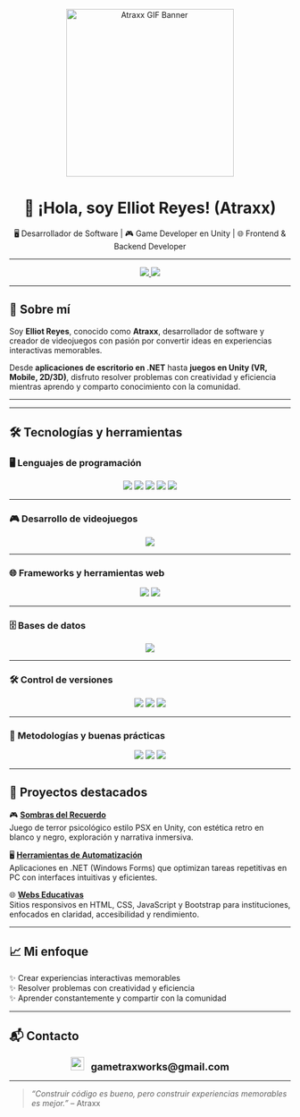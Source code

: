 <p align="center">
  <img src="https://media.giphy.com/media/v1.Y2lkPTc5MGI3NjExYjg0YmZkOTJhYmU3YmI0OGU1NzgxNzRkNjQxYzEyOWEyOGI4NzNjMiZjdD1n/13HgwGsXF0aiGY/giphy.gif" width="300" alt="Atraxx GIF Banner"/>
</p>

<h1 align="center">👋 ¡Hola, soy Elliot Reyes! (Atraxx)</h1>

<p align="center">
🖥️ Desarrollador de Software | 🎮 Game Developer en Unity | 🌐 Frontend & Backend Developer
</p>

---

<p align="center">
  <a href="https://www.linkedin.com/in/elliotreyes/">
    <img src="https://img.shields.io/badge/LinkedIn-Elliot%20Reyes-0077B5?style=for-the-badge&logo=linkedin&logoColor=white" />
  </a>
  <a href="https://atraxxdev.itch.io/">
    <img src="https://img.shields.io/badge/Itch.io-AtraxxDev-FA5C5C?style=for-the-badge&logo=itchdotio&logoColor=white" />
  </a>
</p>

---

## 🚀 Sobre mí

Soy **Elliot Reyes**, conocido como **Atraxx**, desarrollador de software y creador de videojuegos con pasión por convertir ideas en experiencias interactivas memorables.

Desde **aplicaciones de escritorio en .NET** hasta **juegos en Unity (VR, Mobile, 2D/3D)**, disfruto resolver problemas con creatividad y eficiencia mientras aprendo y comparto conocimiento con la comunidad.

---

---

## 🛠️ Tecnologías y herramientas

### 🖥️ **Lenguajes de programación**
<p align="center">
  <img src="https://img.shields.io/badge/C%23-239120?style=for-the-badge&logo=c-sharp&logoColor=white" />
  <img src="https://img.shields.io/badge/JavaScript-F7DF1E?style=for-the-badge&logo=javascript&logoColor=black" />
  <img src="https://img.shields.io/badge/PHP-777BB4?style=for-the-badge&logo=php&logoColor=white" />
  <img src="https://img.shields.io/badge/HTML5-E34F26?style=for-the-badge&logo=html5&logoColor=white" />
  <img src="https://img.shields.io/badge/CSS3-1572B6?style=for-the-badge&logo=css3&logoColor=white" />
</p>

---

### 🎮 **Desarrollo de videojuegos**
<p align="center">
  <img src="https://img.shields.io/badge/Unity-000000?style=for-the-badge&logo=unity&logoColor=white" />
</p>

---

### 🌐 **Frameworks y herramientas web**
<p align="center">
  <img src="https://img.shields.io/badge/.NET-512BD4?style=for-the-badge&logo=dotnet&logoColor=white" />
  <img src="https://img.shields.io/badge/Bootstrap-563D7C?style=for-the-badge&logo=bootstrap&logoColor=white" />
</p>

---

### 🗄️ **Bases de datos**
<p align="center">
  <img src="https://img.shields.io/badge/MySQL-4479A1?style=for-the-badge&logo=mysql&logoColor=white" />
</p>

---

### 🛠️ **Control de versiones**
<p align="center">
  <img src="https://img.shields.io/badge/Git-F05032?style=for-the-badge&logo=git&logoColor=white" />
  <img src="https://img.shields.io/badge/GitHub-181717?style=for-the-badge&logo=github&logoColor=white" />
  <img src="https://img.shields.io/badge/GitHub%20Desktop-4183C4?style=for-the-badge&logo=github&logoColor=white" />
</p>

---

### 🧩 **Metodologías y buenas prácticas**
<p align="center">
  <img src="https://img.shields.io/badge/SCRUM-6DB33F?style=for-the-badge&logo=scrumalliance&logoColor=white" />
  <img src="https://img.shields.io/badge/Clean%20Code-000000?style=for-the-badge&logo=codefactor&logoColor=white" />
  <img src="https://img.shields.io/badge/Patrones%20de%20Diseño-FF6F00?style=for-the-badge&logo=design&logoColor=white" />
</p>


---

## 🌟 Proyectos destacados

🎮 [**Sombras del Recuerdo**](https://atraxxdev.itch.io/)  
Juego de terror psicológico estilo PSX en Unity, con estética retro en blanco y negro, exploración y narrativa inmersiva.

🖥️ [**Herramientas de Automatización**](https://github.com/AtraxxDev)  
Aplicaciones en .NET (Windows Forms) que optimizan tareas repetitivas en PC con interfaces intuitivas y eficientes.

🌐 [**Webs Educativas**](https://github.com/AtraxxDev)  
Sitios responsivos en HTML, CSS, JavaScript y Bootstrap para instituciones, enfocados en claridad, accesibilidad y rendimiento.

---

## 📈 Mi enfoque

✨ Crear experiencias interactivas memorables  
✨ Resolver problemas con creatividad y eficiencia  
✨ Aprender constantemente y compartir con la comunidad

---

## 📬 Contacto

<p align="center">
  <img src="https://img.icons8.com/color/48/000000/gmail-new.png" width="24" />
  <span style="font-size: 18px; margin-left: 8px;">
    <strong>gametraxworks@gmail.com</strong>
  </span>
</p>

---

> *“Construir código es bueno, pero construir experiencias memorables es mejor.”* – Atraxx
